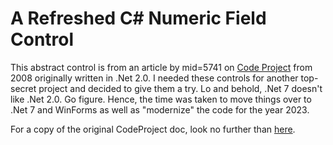 # A Refreshed C# Numeric Field Control

This abstract control is from an article by mid=5741 on [Code Project](https://www.codeproject.com/Articles/19095/A-C-Numeric-Field-Control) from 2008 originally written in .Net 2.0. I needed these controls for another top-secret project and decided to give them a try. Lo and behold, .Net 7 doesn't like .Net 2.0. Go figure. Hence, the time was taken to move things over to .Net 7 and WinForms as well as "modernize" the code for the year 2023. 

For a copy of the original CodeProject doc, look no further than [here](/docs/a-c-numeric-field-control.md).